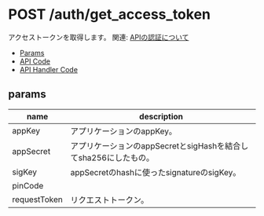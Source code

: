 # POST /auth/get_access_token

アクセストークンを取得します。
関連: [APIの認証について](/docs/auth.md)

- [Params](#params)
- [API Code](/src/endpoints/auth/get_access_token.js)
- [API Handler Code](/src/handlers/web/auth/get_access_token.js)

## params

name|description
---|---
appKey|アプリケーションのappKey。
appSecret|アプリケーションのappSecretとsigHashを結合してsha256にしたもの。
sigKey|appSecretのhashに使ったsignatureのsigKey。
pinCode|
requestToken|リクエストトークン。
